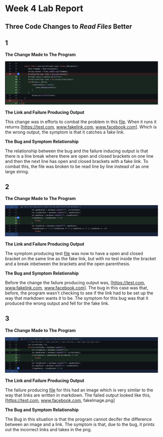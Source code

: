 Week 4 Lab Report
===
Three Code Changes to *Read Files* Better
---
1
---

**The Change Made to The Program**

![Image](screenshots/Screen%20Shot%202022-04-24%20at%2010.20.56%20PM.png)

**The Link and Failure Producing Output**


This change was in efforts to combat the problem in this [file](https://github.com/akluu/markdown-parser/commit/df5ce00e7db2999eebdce8b13b12833cc424ed32).
When it runs it returns [https://test.com, www.fakelink.com, www.facebook.com]. Which is the wrong output, the symptom is that it catches a fake link. 

**The Bug and Symptom Relationship**

The relationship between the bug and the failure inducing output is that there is a line break where there are open and closed brackets on one line and then the next line has open and closed brackets with a fake link. To combat this, the file was broken to be read line by line instead of as one large string.

2 
---

**The Change Made to The Program**

![Image](screenshots/Screen%20Shot%202022-04-24%20at%2010.27.38%20PM.png)

**The Link and Failure Producing Output**

The symptom producing test [file](https://github.com/akluu/markdown-parser/commit/2065350065a61725fd8e5853f9f9f6dbd21fda34) was now to have a open and closed bracket on the same line as the fake link, but with no test inside the bracket and a break inbetween the brackets and the open parenthesis. 

**The Bug and Symptom Relationship**

Before the change the failure producing output was, [https://test.com, www.fakelink.com, www.facebook.com]. The bug in this case was that, before, the program wasn't checking to see if the link had to be set up the way that markdown wants it to be. The symptom for this bug was that it produced the wrong output and fell for the fake link.

3
---

**The Change Made to The Program**

![Image](screenshots/Screen%20Shot%202022-04-24%20at%2010.33.26%20PM.png)

**The Link and Failure Producing Output**

The failure producing [file](https://github.com/akluu/markdown-parser/commit/db172572613351efe080cee3bdc93e967185b31a) for this had an image which is very similar to the way that links are written in markdown. The failed output looked like this, [https://test.com, www.facebook.com, fakeImage.png]

**The Bug and Symptom Relationship**

The Bug in this situation is that the program cannot decifer the difference between an image and a link. The symptom is that, due to the bug, it prints out the incorrect links and takes in the png.


